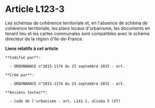 # Article L123-3

Les schémas de cohérence territoriale et, en l'absence de schéma de cohérence territoriale, les plans locaux d'urbanisme, les
documents en tenant lieu et les cartes communales sont compatibles avec le schéma directeur de la région d'Ile-de-France.

**Liens relatifs à cet article**

	**Codifié par**:

	  - ORDONNANCE n°2015-1174 du 23 septembre 2015 - art.

	**Créé par**:

	  - ORDONNANCE n°2015-1174 du 23 septembre 2015 - art.

	**Anciens textes**:

	  - Code de l'urbanisme - art. L141-1, alinéa 5 (VT)
